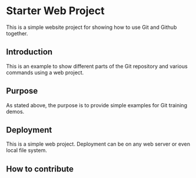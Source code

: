 # Starter Web Project

This is a simple website project for showing how to use Git and Github together. 

## Introduction

This is an example to show different parts of the Git repository and various commands using a web project.

## Purpose

As stated above, the purpose is to provide simple examples for Git training demos.

## Deployment

This is a simple web project. Deployment can be on any web server or even local file system.

## How to contribute